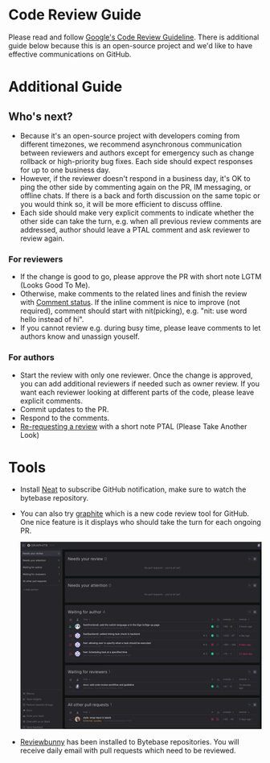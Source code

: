 # Code Review Guide

Please read and follow [Google's Code Review Guideline](https://google.github.io/eng-practices/). There is additional guide below because this is an open-source project and we'd like to have effective communications on GitHub.

# Additional Guide

## Who's next?

- Because it's an open-source project with developers coming from different timezones, we recommend asynchronous communication between reviewers and authors except for emergency such as change rollback or high-priority bug fixes. Each side should expect responses for up to one business day.
- However, if the reviewer doesn't respond in a business day, it's OK to ping the other side by commenting again on the PR, IM messaging, or offline chats. If there is a back and forth discussion on the same topic or you would think so, it will be more efficient to discuss offline.
- Each side should make very explicit comments to indicate whether the other side can take the turn, e.g. when all previous review comments are addressed, author should leave a PTAL comment and ask reviewer to review again.

### For reviewers

- If the change is good to go, please approve the PR with short note LGTM (Looks Good To Me).
- Otherwise, make comments to the related lines and finish the review with [Comment status](https://docs.github.com/en/pull-requests/collaborating-with-pull-requests/reviewing-changes-in-pull-requests/about-pull-request-reviews#about-pull-request-reviews). If the inline comment is nice to improve (not required), comment should start with nit(picking), e.g. "nit: use word hello instead of hi".
- If you cannot review e.g. during busy time, please leave comments to let authors know and unassign youself.

### For authors

- Start the review with only one reviewer. Once the change is approved, you can add additional reviewers if needed such as owner review. If you want each reviewer looking at different parts of the code, please leave explicit comments.
- Commit updates to the PR.
- Respond to the comments.
- [Re-requesting a review](https://docs.github.com/en/pull-requests/collaborating-with-pull-requests/reviewing-changes-in-pull-requests/about-pull-request-reviews#about-pull-request-reviews) with a short note PTAL (Please Take Another Look)

# Tools

- Install [Neat](https://neat.run/) to subscribe GitHub notification, make sure to watch the bytebase repository.

- You can also try [graphite](https://graphite.dev/) which is a new code review tool for GitHub. One nice feature is it displays who should take the turn for each ongoing PR.

  ![Screenshot](https://raw.githubusercontent.com/bytebase/bytebase/main/docs/assets/codereview2.png)

- [Reviewbunny](https://reviewbunny.app/) has been installed to Bytebase repositories. You will receive daily email with pull requests which need to be reviewed.
